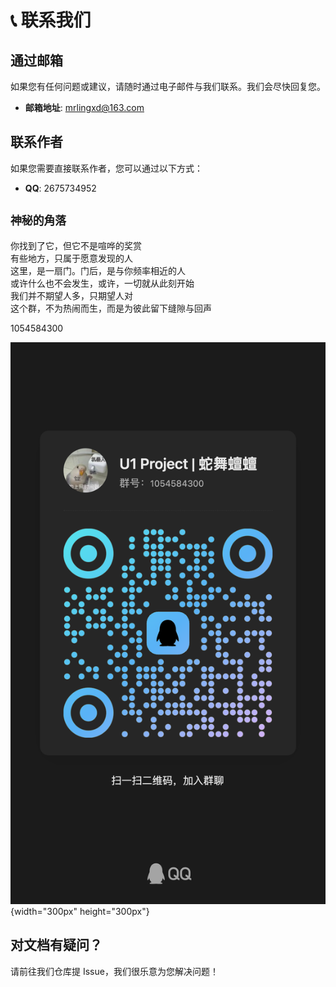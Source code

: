 # 📞 联系我们

## 通过邮箱

如果您有任何问题或建议，请随时通过电子邮件与我们联系。我们会尽快回复您。

- **邮箱地址**: [mrlingxd@163.com](mailto:wlingzhenyu@163.com)

## 联系作者

如果您需要直接联系作者，您可以通过以下方式：

- **QQ**: 2675734952

## `神秘的角落`

你找到了它，但它不是喧哗的奖赏<br>
有些地方，只属于愿意发现的人<br>
这里，是一扇门。门后，是与你频率相近的人<br>
或许什么也不会发生，或许，一切就从此刻开始<br>
我们并不期望人多，只期望人对<br>
这个群，不为热闹而生，而是为彼此留下缝隙与回声<br>

1054584300

![](assets/qgroup.jpg){width="300px" height="300px"}

## 对文档有疑问？

请前往我们仓库提 Issue，我们很乐意为您解决问题！
